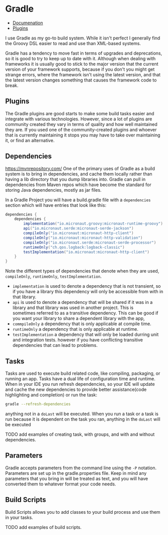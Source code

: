 # Gradle
* [Documenation](https://docs.gradle.org/current/userguide/userguide.html)
* [Plugins](https://plugins.gradle.org/)

I use Gradle as my go-to build system. While it isn't perfect I generally find the Groovy DSL easier to read and use than XML-based systems.

Gradle has a tendency to move fast in terms of upgrades and deprecations, so it is good to try to keep up to date with it. Although when 
dealing with frameworks it is usually good to stick to the major version that the current version of your framework supports, because if
you don't you might get strange errors, where the framework isn't using the latest version, and that the latest version changes something
that causes the framework code to break.

## Plugins
The Gradle plugins are good starts to make some build tasks easier and integrate with various technologies. However, since a lot of  plugins
are community created they vary in terms of quality and how well maintained they are. If you used one of the community-created plugins and
whoever that is currently maintaining it stops you may have to take over maintaining it, or find an alternative.

## Dependencies
https://mvnrepository.com/
One of the primary uses of Gradle as a build system is to bring in dependencies, and cache them locally rather than having a lib directory
that you dump libraries into. Gradle can pull in dependencies from Maven repos which have become the standard for storing Java dependencies,
mostly as jar files.

In a Gradle Project you will have a build.gradle file with a `dependencies` section which will have entries that look like this:
```groovy
dependencies {
    dependencies {
        implementation("io.micronaut.groovy:micronaut-runtime-groovy")
        api("io.micronaut.serde:micronaut-serde-jackson")
        compileOnly("io.micronaut:micronaut-http-client")
        compileOnly("io.micronaut:micronaut-http-validation")
        compileOnly("io.micronaut.serde:micronaut-serde-processor")
        runtimeOnly("ch.qos.logback:logback-classic")
        testImplementation("io.micronaut:micronaut-http-client")
    }
}
```
Note the different types of dependencies that denote when they are used, `compileOnly`, `runtimeOnly`, `testImplementation`.
* `implementation` is used to denote a dependency that is not transient, so if you have a library this dependency will only be accessible
from with in that library.
* `api` is used to denote a dependency that will be shared if it was in a library and that library was used in another project. This is  
sometimes referred to as a transitive dependency. This can be good if you want your library to share a dependent library with the app,
* `commpileOnly` a dependency that is only applicable at compile time.
* `runtimeOnly` a dependency that is only applicable at runtime.
* `testImplementation` a dependency that will only be loaded durring unit and integration tests.
however if you have conflicting transitive dependencies that can lead to problems.

## Tasks
Tasks are used to execute build related code, like compiling, packaging, or running an app. Tasks have a dual life of configuration time
and runtime. When in your IDE you run refresh dependencies, so your IDE will update and cache the new dependencies to provide better 
assistance(code highlighting and completion) or run the task:
```bash
gradle --refresh-dependencies
```
anything not in a `doLast` will be executed. When you run a task or a task is run because it is dependent on the task you ran, anything
in the `doLast` will be executed

TODO add examples of creating task, with groups, and with and without dependencies.

## Parameters
Gradle accepts parameters from the command line using the `-P` notation. Parameters are set up in the gradle.properties file. Keep in mind
any parameters that you bring in will be treated as text, and you will have converted them to whatever format your code needs.

## Build Scripts
Build Scripts allows you to add classes to your build process and use them in your tasks.

TODO add examples of build scripts.
